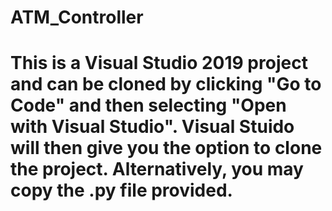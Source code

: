 # ATM_Controller
# This is a Visual Studio 2019 project and can be cloned by clicking "Go to Code" and then selecting "Open with Visual Studio". Visual Stuido will then give you the option to clone the project. Alternatively, you may copy the .py file provided. 
